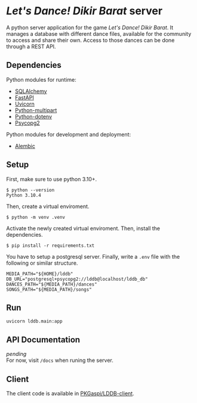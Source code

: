 # *Let's Dance! Dikir Barat* server
A python server application for the game *Let's Dance! Dikir Barat*. It manages
a database with different dance files, available for the community to access and
share their own. Access to those dances can be done through a REST API.

## Dependencies

Python modules for runtime:
- [SQLAlchemy](https://www.sqlalchemy.org/)
- [FastAPI](https://fastapi.tiangolo.com/)
- [Uvicorn](uvicorn.org)
- [Python-multipart](https://andrew-d.github.io/python-multipart/)
- [Python-dotenv](https://pypi.org/project/python-dotenv/)
- [Psycopg2](https://pypi.org/project/psycopg2/)

Python modules for development and deployment:
- [Alembic](https://alembic.sqlalchemy.org/en/latest/)

## Setup

First, make sure to use python 3.10+.

```console
$ python --version
Python 3.10.4
```


Then, create a virtual enviroment.

```console
$ python -m venv .venv
```

Activate the newly created virtual enviroment. Then, install the dependencies.

```console
$ pip install -r requirements.txt
```

You have to setup a postgresql server.
Finally, write a `.env` file with the following or similar structure.

```
MEDIA_PATH="${HOME}/lddb"
DB_URL="postgresql+psycopg2://lddb@localhost/lddb_db"
DANCES_PATH="${MEDIA_PATH}/dances"
SONGS_PATH="${MEDIA_PATH}/songs"
```
## Run

```
uvicorn lddb.main:app
```

## API Documentation

*pending*  
For now, visit `/docs` when runing the server.

## Client

The client code is available in [PKGaspi/LDDB-client](https://github.com/PKGaspi/LDDB-client).